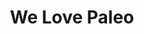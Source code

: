 ---
layout: credit-info
category: credits
headerstatus: shrunk-header
valid: 1
title: We Love Paleo
credits_weight: 2
image_cover: /assets/img/credits-grid/we-love-paleo.jpg
image_social: /assets/img/credits-grid/opengraph/we-love-paleo.jpg
role: Composer
credit_type: Documentary
imdb: http://www.imdb.com/title/tt4061760
soundcloud: https://w.soundcloud.com/player/?url=https%3A//api.soundcloud.com/tracks/221864026&amp;color=ff5500&amp;auto_play=false&amp;hide_related=false&amp;show_comments=true&amp;show_user=true&amp;show_reposts=false
genre: Lifestyle Documentary
director: Caroleen Moise
synopsis: Doctors, nutritionists, authors and entrepreneurs from 4 countries share why they choose to go against conventional health wisdom to promote Paleo.
---